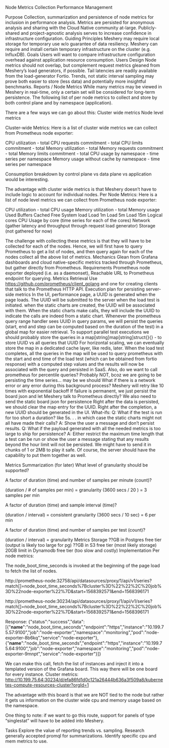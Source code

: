 Node Metrics Collection
Performance Management

Purpose
Collection, summarization and persistence of node metrics for inclusion in performance analysis. Metrics are persisted for anonymous analysis and sharing with the Cloud Native community at-large. Publicly-shared and project-agnostic analysis serves to increase confidence in infrastructure configuration.
Guiding Principles
Meshery may require local storage for temporary use w/o guarantee of data resiliency. 
Meshery can require and install certain temporary infrastructure on the cluster (e.g. InfluxDB).
Goals
Users will want to compare infrastructure configuration overhead against application resource consumption.
Users 
Design
Node metrics should not overlap, but complement request metrics gleaned from Meshery’s load generators, if possible. Tail latencies are readily available from the load-generator Fortio. 
Trends, not static interval sampling may prove both easier to store (less data) and potentially more insightful benchmarks.
Reports / Node Metrics
While many metrics may be viewed in Meshery in real-time, only a certain set will be considered for long-term persistence. The following list of per node metrics to collect and store by both control plane and by namespace (application).

There are a few ways we can go about this:
Cluster wide metrics
Node level metrics

Cluster-wide Metrics:
Here is a list of cluster wide metrics we can collect from Prometheus node exporter:

CPU utilization - total
CPU requests commitment - total
CPU limits commitment - total
Memory utilization - total
Memory requests commitment - total
Memory limits commitment - total
CPU usage by namespace - time series per namespace
Memory usage without cache by namespace - time series per namespace

Consumption breakdown by control plane vs data plane vs application would be interesting.

The advantage with cluster wide metrics is that Meshery doesn’t have to include logic to account for individual nodes.
Per Node Metrics:
Here is a list of node level metrics we can collect from Prometheus node exporter:

CPU utilization - total
CPU usage
Memory utilization - total
Memory usage
Used 
Buffers
Cached
Free
System load
Load 1m
Load 5m
Load 15m
Logical cores
CPU Usage by core (time series for each of the cores)
Network (gather latency and throughput through request load generator)
Storage (not gathered for now)

The challenge with collecting these metrics is that they will have to be collected for each of the nodes. Hence, we will first have to query Prometheus to get a list of nodes, and then query again for each of the nodes collect all the above list of metrics.
Mechanics
Glean from Grafana dashboards and cloud native-specific metrics tracked through Prometheus, but gather directly from Prometheus.
Requirements
Prometheus node exporter deployed (i.e. as a daemonset),
Reachable URL to Prometheus endpoint for querying.
Metrics Retrieval
Use https://github.com/prometheus/client_golang and one for creating clients that talk to the Prometheus HTTP API.
 Execution plan for persisting server-side metrics
In the UI, performance page, a UUID is generated when the page loads.
The UUID will be submitted to the server when the load test is initiated.
when the static charts are created, the UUID will be associated with them. When the static charts make calls, they will include the UUID to indicate the calls are indeed from a static chart.
Whenever the prometheus query range handler sees UUID in query params, we will persist the queries (start, end and step can be computed based on the duration of the test) in a global map for easier retrieval.
To support parallel test executions we should probably store the queries in a map[string]map[string]struct{}{} - to store UUID vs all queries that UUID
For horizontal scaling, we can eventually store the map in a dedicated cache layer, like redis, later.
When the load test completes, all the queries in the map will be used to query prometheus with the start and end time of the load test (which can be obtained from fortio response) with a computed step values and the results will now be associated with the query and persisted in SaaS.
Also, do we want to call prometheus for percentile queries? Probably NOT, bcoz we are going to be persisting the time series… may be we should
What if there is a network error or any error during this background process?
Meshery will retry like 10 times with exponential backoff
If failure is permanent, we just persist the board json and let Meshery talk to Prometheus directly?
We also need to send the static board json for persistence
Right after the data is persisted, we should clear the map entry for the UUID.
Right after the completion, a new UUID should be generated in the UI.
What-ifs:
Q: What if the test is run for too short a duration? like 5s. . . in which case the static charts might not all have made their calls?
A: Show the user a message and don’t persist results.
Q: What if the payload generated with all the needed metrics is too large to ship for persistence?
A: Either restrict the maximum time length that a test can be run or show the user a message stating that any results beyond the hour limit will not be persisted.
We might have to send it in chunks of 1 or 2MB to play it safe. Of course, the server should have the capability to put them together as well.


Metrics Summarization (for later)
What level of granularity should be supported? 

A factor of duration (time) and number of samples per minute (count)?

(duration  / # of samples per min) = granularity
	(3600 secs / 20 ) = 3 samples per min

A factor of duration (time) and sample interval (time)?

(duration / interval) = consistent granularity
(3600 secs / 10 sec) = 6 per min

A factor of duration (time) and number of samples per test (count)?

(duration / interval) = granularity
Metrics Storage
??GB in Postgres free tier (output is likely too large for pg)
??GB in S3 free tier (most likely storage)
20GB limit in Dynamodb free tier (too slow and costly)
Implementation
Per node metrics:

The node_boot_time_seconds is invoked at the beginning of the page load to fetch the list of nodes.

http://prometheus-node:32758/api/datasources/proxy/1/api/v1/series?match[]=node_boot_time_seconds%7Bcluster%3D%22%22%2C%20job%3D%22node-exporter%22%7D&start=1568392571&end=1568396171

http://prometheus-node:30234/api/datasources/proxy/1/api/v1/series?match[]=node_boot_time_seconds%7Bcluster%3D%22%22%2C%20job%3D%22node-exporter%22%7D&start=1568392571&end=1568396171

Response:
{"status":"success","data":[{"__name__":"node_boot_time_seconds","endpoint":"https","instance":"10.199.75.57:9100","job":"node-exporter","namespace":"monitoring","pod":"node-exporter-8b6kq","service":"node-exporter"},{"__name__":"node_boot_time_seconds","endpoint":"https","instance":"10.199.75.64:9100","job":"node-exporter","namespace":"monitoring","pod":"node-exporter-9mnpt","service":"node-exporter"}]}

We can make this call, fetch the list of instances and inject it into a templated version of the Grafana board. This way there will be one board for every instance.
Cluster metrics:
http://10.199.75.64:30234/d/efa86fd1d0c121a26444b636a3f509a8/kubernetes-compute-resources-cluster?orgId=1

The advantage with this board is that we are NOT tied to the node but rather it gets us information on the cluster wide cpu and memory usage based on the namespace.

One thing to note: if we want to go this route, support for panels of type “singlestat” will have to be added into Meshery.

Tasks
Explore the value of reporting trends vs. sampling.
Research generally accepted promql for summarizations.
Identify specific cpu and mem metrics to use.


